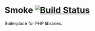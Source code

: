 # Smoke [![Build Status](https://travis-ci.org/ptdorf/smoke.png?branch=master)](http://travis-ci.org/ptdorf/smoke)

Boilerplace for PHP libraries.

